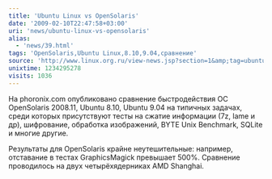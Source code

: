 ```yaml
---
title: 'Ubuntu Linux vs OpenSolaris'
date: '2009-02-10T22:47:58+03:00'
uri: 'news/ubuntu-linux-vs-opensolaris'
alias: 
  - 'news/39.html'
tags: 'OpenSolaris,Ubuntu Linux,8.10,9.04,сравнение'
source: 'http://www.linux.org.ru/view-news.jsp?section=1&amp;tag=ubuntu'
unixtime: 1234295278
visits: 1036
---
```

На phoronix.com опубликовано сравнение быстродействия ОС OpenSolaris 2008.11, Ubuntu 8.10, Ubuntu 9.04 на типичных задачах, среди которых присутствуют тесты на сжатие информации (7z, lame и др), шифрование, обработка изображений, BYTE Unix Benchmark, SQLite и многие другие.

Результаты для OpenSolaris крайне неутешительные: например, отставание в тестах GraphicsMagick превышает 500%. Сравнение проводилось на двух четырёхядерниках AMD Shanghai.

